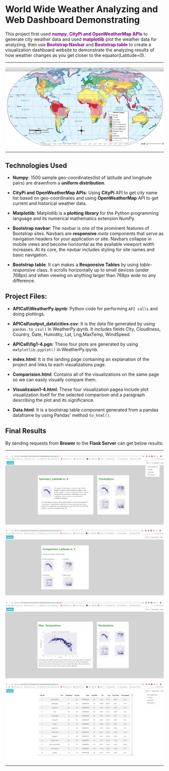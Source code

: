 # World Wide Weather Analyzing and Web Dashboard Demonstrating

This project first used <span style="color:purple ;">**numpy**</span>, <span style="color:purple ;">**CityPi and OpenWeatherMap APIs**</span> to generate city weather data  and used <span style="color:purple ;">**matplotlib**</span> plot the weather data for analyzing, then use <span style="color:purple ;">**Bootstrap Navbar**</span> and <span style="color:purple ;">**Bootstrap table**</span> to create a visualization dashboard website to demonstrate the analyzing results of how weather changes as you get closer to the equator(Latitude=0). 

- - -

![Climate.jpg](Resources/images/Climate.jpg)

- - -


## Technologies Used

*  **Numpy**:  1500 sample geo-coordinates(list of latitude and longitude pairs) are drawnfrom a **uniform distribution**. 

*  **CityPi and OpenWeatherMap APIs**:  Using **CityPi** API to get city name list based on geo-coordinates and using **OpenWeatherMap** API to get current and historical weather data.

*  **Matplotlib**: Matplotlib is a **plotting library** for the Python programming language and its numerical mathematics extension NumPy.  

*  **Bootstrap navbar**:  The navbar is one of the prominent features of Bootstrap sites. Navbars are **responsive** *meta* components that serve as navigation headers for your application or site. Navbars collapse in mobile views and become horizontal as the available viewport width increases. At its core, the navbar includes styling for site names and basic navigation.
*  **Bootstrap table**:  It can makes a **Responsive Tables** by using *table-responsive* class. It scrolls horizontally up to small devices (under 768px) and when viewing on anything larger than 768px wide no any difference.

## Project Files:

* **APICall\WeatherPy.ipynb**: Python code for performing `API calls` and doing plottings.

* **APICall\output_data\cities.csv**: It is the data file generated by using `pandas.to_csv()` in WeatherPy.ipynb. It includes fields City, Cloudiness, Country, Date, Humidity, Lat, Lng,MaxTemp, WindSpeed.

* **APICall\fig1-4.pgn**: These four plots are generated by using `matplotlib.pyplot()` in WeatherPy.ipynb.

* **index.html**: It is the landing page containing an explanation of the project and links to each visualizations page. 

* **Comparision.html**: Contains all of the visualizations on the same page so we can easily visually compare them.

* **Visualizaion1-4.html**: These four visualization pagea include plot visualization itself for the selected comparison and a paragraph describing the plot and its significance.

* **Data.html**: It is a bootstrap table component generated from a pandas dataframe by using Pandas' method `to_html()`. 


## Final Results

By sending requests from **Brower** to the **Flask Server** can get below results: 

- - -

![result1.png](Resources/images/result1.png)
![result2.png](Resources/images/result2.png)
![result3.png](Resources/images/result3.png)
![result4.png](Resources/images/result4.png)

- - -
